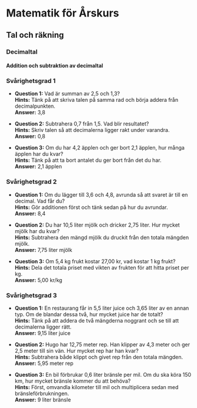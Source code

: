 # Matematik för Årskurs 
## Tal och räkning
### Decimaltal
#### Addition och subtraktion av decimaltal

### Svårighetsgrad 1
- **Question 1:** Vad är summan av 2,5 och 1,3?  
  **Hints:** Tänk på att skriva talen på samma rad och börja addera från decimalpunkten.  
  **Answer:** 3,8

- **Question 2:** Subtrahera 0,7 från 1,5. Vad blir resultatet?  
  **Hints:** Skriv talen så att decimalerna ligger rakt under varandra.  
  **Answer:** 0,8

- **Question 3:** Om du har 4,2 äpplen och ger bort 2,1 äpplen, hur många äpplen har du kvar?  
  **Hints:** Tänk på att ta bort antalet du ger bort från det du har.  
  **Answer:** 2,1 äpplen

### Svårighetsgrad 2
- **Question 1:** Om du lägger till 3,6 och 4,8, avrunda så att svaret är till en decimal. Vad får du?  
  **Hints:** Gör additionen först och tänk sedan på hur du avrundar.  
  **Answer:** 8,4

- **Question 2:** Du har 10,5 liter mjölk och dricker 2,75 liter. Hur mycket mjölk har du kvar?  
  **Hints:** Subtrahera den mängd mjölk du druckit från den totala mängden mjölk.  
  **Answer:** 7,75 liter mjölk

- **Question 3:** Om 5,4 kg frukt kostar 27,00 kr, vad kostar 1 kg frukt?  
  **Hints:** Dela det totala priset med vikten av frukten för att hitta priset per kg.  
  **Answer:** 5,00 kr/kg

### Svårighetsgrad 3
- **Question 1:** En restaurang får in 5,5 liter juice och 3,65 liter av en annan typ. Om de blandar dessa två, hur mycket juice har de totalt?  
  **Hints:** Tänk på att addera de två mängderna noggrant och se till att decimalerna ligger rätt.  
  **Answer:** 9,15 liter juice

- **Question 2:** Hugo har 12,75 meter rep. Han klipper av 4,3 meter och ger 2,5 meter till sin vän. Hur mycket rep har han kvar?  
  **Hints:** Subtrahera både klippt och givet rep från den totala mängden.  
  **Answer:** 5,95 meter rep

- **Question 3:** En bil förbrukar 0,6 liter bränsle per mil. Om du ska köra 150 km, hur mycket bränsle kommer du att behöva?  
  **Hints:** Först, omvandla kilometer till mil och multiplicera sedan med bränsleförbrukningen.  
  **Answer:** 9 liter bränsle